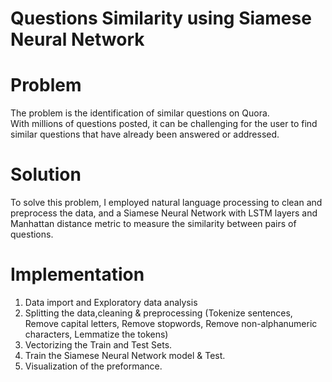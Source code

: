 # Questions Similarity using Siamese Neural Network

# Problem
The problem is the identification of similar questions on Quora.  
With millions of questions posted, it can be challenging for the user to find similar questions that have already been answered or addressed.

# Solution
To solve this problem, I employed natural language processing to clean and preprocess the data, and a Siamese Neural Network with LSTM layers and Manhattan distance metric to measure the similarity between pairs of questions.

# Implementation
1. Data import and Exploratory data analysis
2. Splitting the data,cleaning & preprocessing (Tokenize sentences, Remove capital letters, Remove stopwords, Remove non-alphanumeric characters, Lemmatize the tokens)
3. Vectorizing the Train and Test Sets.
4. Train the Siamese Neural Network model & Test.
5. Visualization of the preformance.

